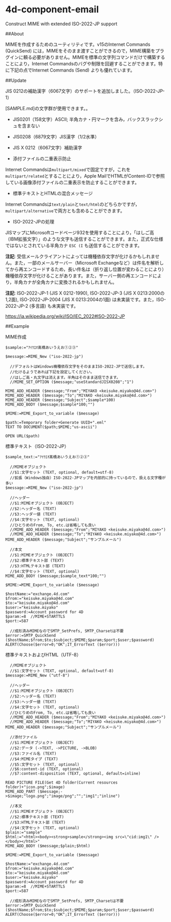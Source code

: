 # 4d-component-email
Construct MIME with extended ISO-2022-JP support

##About

MIMEを作成するためのユーティリティです。v15のInternet Commands (QuickSend) には，MIMEをそのまま渡すことができるので，MIME構築をプラグインに頼る必要がありません。MIMEを標準の文字列コマンドだけで構築することにより，Internet Commandsのバグや制限を回避することができます。特に下記の点でInternet Commands (Send) よりも優れています。

##Update

JIS 0212の補助漢字（6067文字）のサポートを追加しました。（ISO-2022-JP-1）

[SAMPLE.md]の文字群が使用できます。。

* JIS0201（158文字）ASCII; 半角カナ・円マークを含み，バックスラックシュを含まない
* JIS0208（6879文字）JIS漢字（1/2水準）
* JIS X 0212（6067文字）補助漢字

* 添付ファイルの二重表示防止

Internet Commandsは``multipart/mixed``で固定ですが，これを``multipart/related``とすることにより，Apple MailでHTMLがContent-IDで参照している画像添付ファイルの二重表示を防止することができます。

* 標準テキストとHTMLの混合メッセージ

Internet Commandsは``text/plain``と``text/html``のどちらかですが，``multipart/alternative``で両方とも含めることができます。

* ISO-2022-JPの処理

JISマップにMicrosoftコードページ932を使用することにより，「はしご高（IBM拡張文字）」のような文字も送信することができます。また，正式な仕様ではないとされている半角カナ ``ESC (I`` も送信することができます。

**注記**: 受信メールクライアントによっては機種依存文字が化けるかもしれません。また，一部のメールサーバー（Microsoft Exchangeなど）は件名を解析してから再エンコードするため，長い件名は（折り返し位置が変わることにより）機種依存文字が化けることがあります。また，サーバー側の再エンコードにより，半角カナが全角カナに変換されるかもしれません。

**注記**: ISO-2022-JP-1 (JIS X 0212-1990), ISO-2022-JP-3 (JIS X 0213:2000の1,2面), ISO-2022-JP-2004 (JIS X 0213:2004の1面) は未実装です。また，ISO-2022-JP-2 (多言語) も未実装です。

https://ja.wikipedia.org/wiki/ISO/IEC_2022#ISO-2022-JP

##Example

MIME作成

```
$sample:="ｱｲｳｴｵ髙橋あいうえお①②③"

$message:=MIME_New ("iso-2022-jp")

  //デフォルトはWindows機種依存文字をそのままISO-2022-JPで送信します。
  //化けるようであれば下記を設定してください。
  //はしご高・丸文字は消えます。半角はそのまま送信できます。
  //MIME_SET_OPTION ($message;"useStandardJISX0208";"1")

MIME_ADD_HEADER ($message;"From";"MIYAKO <keisuke.miyako@4d.com>")
MIME_ADD_HEADER ($message;"To";"MIYAKO <keisuke.miyako@4d.com>")
MIME_ADD_HEADER ($message;"Subject";$sample*100)
MIME_ADD_BODY ($message;$sample*100;"")

$MIME:=MIME_Export_to_variable ($message)

$path:=Temporary folder+Generate UUID+".eml"
TEXT TO DOCUMENT($path;$MIME;"us-ascii")

OPEN URL($path)
```

標準テキスト（ISO-2022-JP）

```
$sample_text:="ｱｲｳｴｵ髙橋あいうえお①②③"

  //MIMEオブジェクト
  //$1:文字セット (TEXT, optional, default=utf-8)
  //拡張（Windows独自）ISO-2022-JPマップを内部的に持っているので，扱える文字種が多い
$message:=MIME_New ("iso-2022-jp")

  //ヘッダー
  //$1:MIMEオブジェクト (OBJECT)
  //$2:ヘッダー名 (TEXT)
  //$3:ヘッダー値 (TEXT)
  //$4:文字セット (TEXT, optional)
  //ひとりめのFrom, To, etc.は省略しても良い
  //MIME_ADD_HEADER ($message;"From";"MIYAKO <keisuke.miyako@4d.com>")
  //MIME_ADD_HEADER ($message;"To";"MIYAKO <keisuke.miyako@4d.com>")
MIME_ADD_HEADER ($message;"Subject";"サンプルメール")

  //本文
  //$1:MIMEオブジェクト (OBJECT)
  //$2:標準テキスト部 (TEXT)
  //$3:HTMLテキスト部 (TEXT)
  //$4:文字セット (TEXT, optional)
MIME_ADD_BODY ($message;$sample_text*100;"")

$MIME:=MIME_Export_to_variable ($message)

$hostName:="exchange.4d.com"
$from:="keisuke.miyako@4d.com"
$to:="keisuke.miyako@4d.com"
$user:="keisuke.miyako"
$password:=Account password for 4D
$param:=8  //MIME+STARTTLS
$port:=587

  //成形済みMIMEなのでSMTP_SetPrefs, SMTP_Charsetは不要
$error:=SMTP_QuickSend ($hostName;$from;$to;$subject;$MIME;$param;$port;$user;$password)
ALERT(Choose($error=0;"OK";IT_ErrorText ($error)))
```

標準テキストおよびHTML（UTF-8）

```
  //MIMEオブジェクト
  //$1:文字セット (TEXT, optional, default=utf-8)
$message:=MIME_New ("utf-8")

  //ヘッダー
  //$1:MIMEオブジェクト (OBJECT)
  //$2:ヘッダー名 (TEXT)
  //$3:ヘッダー値 (TEXT)
  //$4:文字セット (TEXT, optional)
  //ひとりめのFrom, To, etc.は省略しても良い
  //MIME_ADD_HEADER ($message;"From";"MIYAKO <keisuke.miyako@4d.com>")
  //MIME_ADD_HEADER ($message;"To";"MIYAKO <keisuke.miyako@4d.com>")
MIME_ADD_HEADER ($message;"Subject";"サンプルメール")

  //添付ファイル
  //$1:MIMEオブジェクト (OBJECT)
  //$2:データ (->TEXT, ->PICTURE, ->BLOB)
  //$3:ファイル名 (TEXT)
  //$4:MIMEタイプ (TEXT)
  //$5:文字セット (TEXT, optional)
  //$6:content-id (TEXT, optional)
  //$7:content-disposition (TEXT, optional, default=inline)

READ PICTURE FILE(Get 4D folder(Current resources folder)+"icon.png";$image)
MIME_ADD_PART ($message;->$image;"logo.png";"image/png";"";"img1";"inline")

  //本文
  //$1:MIMEオブジェクト (OBJECT)
  //$2:標準テキスト部 (TEXT)
  //$3:HTMLテキスト部 (TEXT)
  //$4:文字セット (TEXT, optional)
$plain:="sample"
$html:="<html><body><strong>sample</strong><img src=\"cid:img1\" /></body></html>"
MIME_ADD_BODY ($message;$plain;$html)

$MIME:=MIME_Export_to_variable ($message)

$hostName:="exchange.4d.com"
$from:="keisuke.miyako@4d.com"
$to:="keisuke.miyako@4d.com"
$user:="keisuke.miyako"
$password:=Account password for 4D
$param:=8  //MIME+STARTTLS
$port:=587

  //成形済みMIMEなのでSMTP_SetPrefs, SMTP_Charsetは不要
$error:=SMTP_QuickSend ($hostName;$from;$to;$subject;$MIME;$param;$port;$user;$password)
ALERT(Choose($error=0;"OK";IT_ErrorText ($error)))
```
